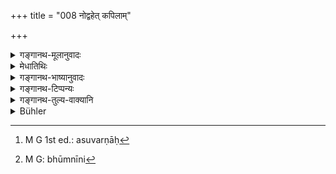 +++
title = "008 नोद्वहेत् कपिलाम्"

+++

<details><summary>गङ्गानथ-मूलानुवादः</summary>

He should hot marry a maiden with tawny hair, nor one with superfluous limbs, nor one who has disease, nor one who has either no hair or too much hair, nor one who is garrulous, nor one with reddish eyes.—(8)
</details>

<details><summary>मेधातिथिः</summary>

पूर्वः कुलाश्रयः प्रतिषेधः । अयं तु स्वरूपाश्रयः । यस्या कद्रुवर्णाः[^४८] कनकवर्णा वा केशाः सा **कपिला** । **अधिकाङ्गी** षडङ्गुलिः । **रोगिणी** बहुरोगा दुष्प्रतिकारव्याधिगृहीता च । भूम्नीनिः[^४९] मत्वर्थीयो नित्ययोगे वा । **अलोमिका** अकेशा । लोमानि केशा अप्य् उच्यन्ते । बाहुमध्ये जङ्घाद्वये वा सर्वलोम्नाम् अभावः । **वाचाला** स्वल्प एव वक्तव्ये बहुलं परुषं च भाषते । **पिङ्गला** अक्षिरोगेण मण्डलाक्षी कपिलपिङ्गलाक्षी वा ॥ ३.८ ॥


[^४९]:
     M G: bhūmnīni


[^४८]:
     M G 1st ed.: asuvarṇāḥ
</details>

<details><summary>गङ्गानथ-भाष्यानुवादः</summary>

The prohibition in the preceding verse was with regard to the family of the bride; while that in the present verse pertains to her body.

The girl whose hairs are of either tawny or golden colour is called ‘*kapilā*.’

‘*With superfluous limbs*’—*e.g*., having six fingers.

‘*Who has disease*’—who is suffering from many diseases, or is overtaken by some incurable disease;—the possessive affix having the sense of
*many* or Of *permanence*.

‘*Who has no hair*’—‘*loman*’— standing for *hairs* in general also. What the present qualification has in view, however, is the entire absence of hair in the arm-pits and between the thighs.

‘*Garrulous*’—who talks much and disagreeably, when it is necessary to speak very little.

‘*With reddish eyes*’—Whose eyes are red, on account of some disease.—(8)
</details>

<details><summary>गङ्गानथ-टिप्पन्यः</summary>

This verse is quoted in *Vīramitrodaya* (Saṃskāra, p. 731) in support of
the view that one should not many a girl with defects;—it explains
‘*vācāṭā*’ as ‘garrulous’ and ‘*piṅgalā*’ as ‘with reddish eyes.’

*Smṛtitattva* (II, p. 149) quotes it and adds that the defects here
described do not deprive the girl, if married, of the character of the
‘lawful wife,’ as visible (physical) defects can mean only physical
disabilties, and cannot affect the nonphysical spiritual or moral
character of anything.

The verse is quoted also in *Vīramitrodaya* (Lakṣaṇa, p. 120), where
‘*rogiṇī*’ is explained as ‘suffering from epilepsy and such diseases,’
and ‘*vācāṭām*’ ‘as one who talks much of improper things,’—and not
simply as ‘garrulous’, which is the explanation of the same author in
another place \[Saṃskāra-prakāśa, p. 731, see first note above\];—also
in *Aparārka* (p. 78) to the effect that one should not many a girl who
is not endowed with the proper marks;—in *Saṃskāramayūkha* (p. 74);—in
*Saṃskāraratnamālā* (p. 510), which explains ‘*kapilām*’, as ‘of the
colour of red lice,’ and ‘*piṅgalā*’ as ‘of the colour of fire:’—in
*Smṛticandrikā* (Saṃskāra, p. 200), which explains ‘*vācāṭā*’ as
‘garrulous,’ and *piṅgalā*’ as ‘with tawny eyes;’—and in
*Nṛsiṃhaprasāda* (Saṃskāra, p. 50a).
</details>

<details><summary>गङ्गानथ-तुल्य-वाक्यानि</summary>

**(verses 3.8-9)**

*Viṣṇu* (24.12-16).Not one who is diseased or with excessive limbs; or
with deficient limbs; nor one who is too pale, or too talkative.’

*Yājñavalkya* (1. 3).—‘One who is free from disease and has a brother.’

*Laghu-Śātātapa* (34).—\[Reproduces Manu.\]

*Yama* (Vīramitrodaya-Saṃskāra, p. 731).—‘Too hort (short?), too tall,
too thin, too fat, with tawny eyes, too pale,—such girls should not he
accepted.’

*Viṣṇu-purāṇa* (Vīramitrodaya-Saṃskāra, p. 731).—‘The wise man shall not
marry a girl who hears signs of a beard, who has a masculine appearance,
whose voice is cracked, who speaks insinuatingly, whose voice is like
the crow’s, who looks on without, winking, whose eyes arc defective;—he
shall not marry her whose thighs arc hairy, whose ankles are high, in
whose, cheeks there are dimples;—he shall, not marry a girl whose skin
is rough, who is pale, who is diseased, or with red eyes, or with lean
hands and feet,—or one who is dwarfish, or too tall, or one whose
eye-brows arc joined: nor one whose teeth have many holes, nor one with
a frightful face.’

*Āpastamba* (Vīramitrodaya-Sarṃskāra, p. 532).—‘One named after an
asterism, or after a river, or after a tree is not commended; one should
avoid one whose name contains the consonants *r* or *l* or *gh* or *jh*
or *ḍh* or *ḍh* or *bh*.’

*Yama* (Vīramitrodaya-Satṃskāra)—‘In selecting a wife one should avoid
one named after a Veda, or a river, or a mountain or a Gandharva, or an
asterism, or a tree, or a creeper.’
</details>

<details><summary>Bühler</summary>

008	Let him not marry a maiden (with) reddish (hair), nor one who has a redundant member, nor one who is sickly, nor one either with no hair (on the body) or too much, nor one who is garrulous or has red (eyes),
</details>
